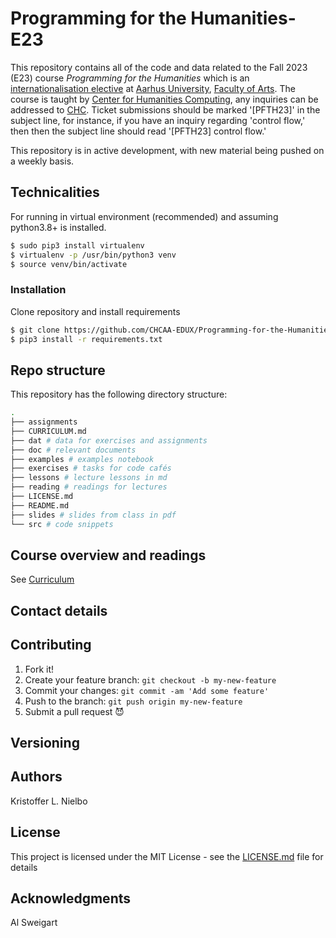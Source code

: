 # Programming for the Humanities-E23 #

This repository contains all of the code and data related to the Fall 2023 (E23) course _Programming for the Humanities_ which is an [internationalisation elective](https://kursuskatalog.au.dk/da/course/120618/Programming-for-the-Humanities) at [Aarhus University](https://international.au.dk/), [Faculty of Arts](https://arts.au.dk/en/). The course is taught by [Center for Humanities Computing](https://chc.au.dk/), any inquiries can be addressed to [CHC](https://chcaa.zendesk.com/hc/en-us/requests/new). Ticket submissions should be marked '[PFTH23]' in the subject line, for instance, if you have an inquiry regarding 'control flow,' then then the subject line should read '[PFTH23] control flow.'

This repository is in active development, with new material being pushed on a weekly basis.
## Technicalities

For running in virtual environment (recommended) and assuming python3.8+ is installed.

```bash
$ sudo pip3 install virtualenv
$ virtualenv -p /usr/bin/python3 venv
$ source venv/bin/activate
```

### Installation ###

Clone repository and install requirements

```bash
$ git clone https://github.com/CHCAA-EDUX/Programming-for-the-Humanities-E23.git
$ pip3 install -r requirements.txt
```

## Repo structure

This repository has the following directory structure:

```sh
.
├── assignments
├── CURRICULUM.md
├── dat # data for exercises and assignments
├── doc # relevant documents
├── examples # examples notebook
├── exercises # tasks for code cafés
├── lessons # lecture lessons in md 
├── reading # readings for lectures
├── LICENSE.md
├── README.md
├── slides # slides from class in pdf
└── src # code snippets
```

## Course overview and readings

See [Curriculum](https://github.com/CHCAA-EDUX/Programming-for-the-Humanities-E23/blob/main/CURRICULUM.md)

## Contact details

## Contributing

1. Fork it!
2. Create your feature branch: `git checkout -b my-new-feature`
3. Commit your changes: `git commit -am 'Add some feature'`
4. Push to the branch: `git push origin my-new-feature`
5. Submit a pull request :smiling_imp:

## Versioning


## Authors
Kristoffer L. Nielbo

## License

This project is licensed under the MIT License - see the [LICENSE.md](LICENSE.md) file for details

## Acknowledgments

Al Sweigart